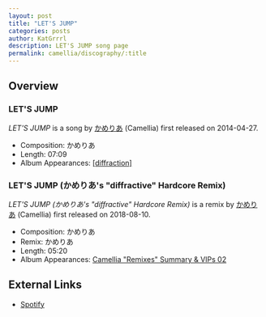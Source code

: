```yaml
---
layout: post
title: "LET'S JUMP"
categories: posts
author: KatGrrrl
description: LET'S JUMP song page
permalink: camellia/discography/:title
---
```


## Overview

### LET'S JUMP

*LET'S JUMP* is a song by [かめりあ](/camellia) (Camellia) first released on 2014-04-27.

* Composition: かめりあ
* Length: 07:09
* Album Appearances: [\[diffraction\]](<{% link postsInclude/_posts/camellia/albums/diffraction/2023-12-05-diffraction.md %}>)

### LET'S JUMP (かめりあ's "diffractive" Hardcore Remix)

*LET'S JUMP (かめりあ's "diffractive" Hardcore Remix)* is a remix by [かめりあ](/camellia) (Camellia) first released on 2018-08-10.

* Composition: かめりあ
* Remix: かめりあ
* Length: 05:20
* Album Appearances: [Camellia "Remixes" Summary & VIPs 02](<{% link postsInclude/_posts/camellia/albums/Camellia-Remixes-Summary-VIPs-02/2023-12-20-Camellia-Remixes-Summary-VIPs-02.md %}>)

## External Links

* [Spotify](https://open.spotify.com/track/2xrUerPKOlUd5HtZle6mBf?si=e8f1b8f47b494003)
